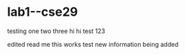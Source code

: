 # lab1--cse29
testing one two three
hi hi
test 123


edited read me this works test
new information being added